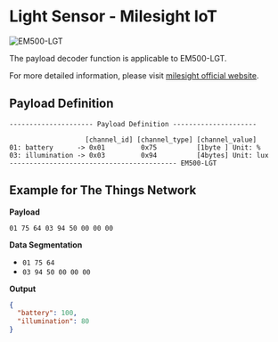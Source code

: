 # Light Sensor - Milesight IoT

![EM500-LGT](EM500-LGT.png)

The payload decoder function is applicable to EM500-LGT.

For more detailed information, please visit [milesight official website](https://www.milesight-iot.com).

## Payload Definition

```
--------------------- Payload Definition ---------------------

                   [channel_id] [channel_type] [channel_value]
01: battery      -> 0x01         0x75          [1byte ] Unit: %
03: illumination -> 0x03         0x94          [4bytes] Unit: lux
------------------------------------------ EM500-LGT
```

## Example for The Things Network

**Payload**

```
01 75 64 03 94 50 00 00 00
```

**Data Segmentation**

- `01 75 64`
- `03 94 50 00 00 00`

**Output**

```json
{
  "battery": 100,
  "illumination": 80
}
```
